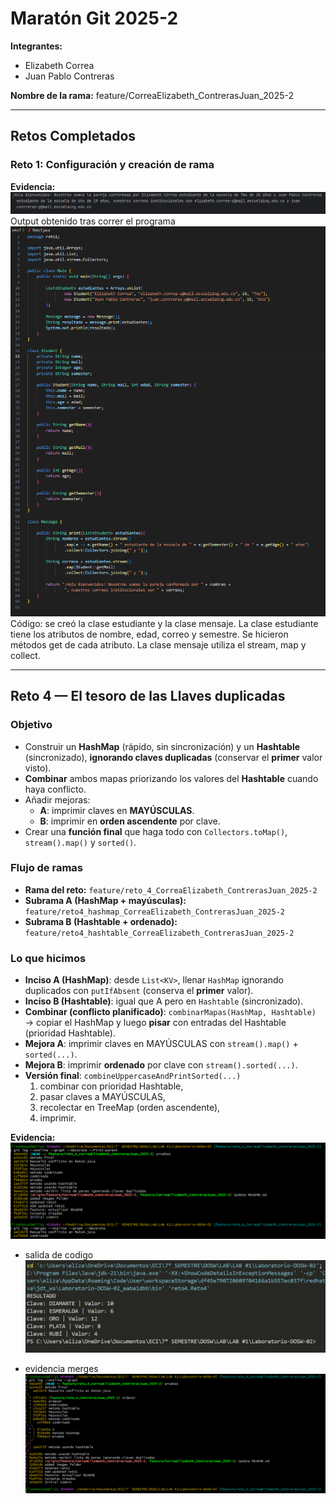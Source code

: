 # Maratón Git 2025-2

**Integrantes:**

- Elizabeth Correa 
- Juan Pablo Contreras


**Nombre de la rama:** feature/CorreaElizabeth_ContrerasJuan_2025-2

---

## Retos Completados

### Reto 1: Configuración y creación de rama
**Evidencia:**
![Captura](imagenes/captura1.png)
Output obtenido tras correr el programa
![Captura](imagenes/captura2.png)
Código: se creó la clase estudiante y la clase mensaje. La clase estudiante tiene los atributos de nombre, edad, correo y semestre. Se hicieron métodos get de cada atributo. La clase mensaje utiliza el stream, map y collect.


---

## Reto 4 — El tesoro de las Llaves duplicadas

### Objetivo
- Construir un **HashMap** (rápido, sin sincronización) y un **Hashtable** (sincronizado), **ignorando claves duplicadas** (conservar el **primer** valor visto).
- **Combinar** ambos mapas priorizando los valores del **Hashtable** cuando haya conflicto.
- Añadir mejoras:
  - **A**: imprimir claves en **MAYÚSCULAS**.
  - **B**: imprimir en **orden ascendente** por clave.
- Crear una **función final** que haga todo con `Collectors.toMap()`, `stream().map()` y `sorted()`.

### Flujo de ramas 
- **Rama del reto:** `feature/reto_4_CorreaElizabeth_ContrerasJuan_2025-2`
- **Subrama A (HashMap + mayúsculas):** `feature/reto4_hashmap_CorreaElizabeth_ContrerasJuan_2025-2`
- **Subrama B (Hashtable + ordenado):** `feature/reto4_hashtable_CorreaElizabeth_ContrerasJuan_2025-2`



### Lo que hicimos 

- **Inciso A (HashMap)**: desde `List<KV>`, llenar `HashMap` ignorando duplicados con `putIfAbsent` (conserva el **primer** valor).
- **Inciso B (Hashtable)**: igual que A pero en `Hashtable` (sincronizado).
- **Combinar (conflicto planificado)**: `combinarMapas(HashMap, Hashtable)` → copiar el HashMap y luego **pisar** con entradas del Hashtable (prioridad Hashtable).
- **Mejora A**: imprimir claves en MAYÚSCULAS con `stream().map()` + `sorted(...)`.
- **Mejora B**: imprimir **ordenado** por clave con `stream().sorted(...)`.
- **Versión final**: `combineUppercaseAndPrintSorted(...)`  
  1) combinar con prioridad Hashtable,  
  2) pasar claves a MAYÚSCULAS,  
  3) recolectar en TreeMap (orden ascendente),  
  4) imprimir.

**Evidencia:**
![Captura](imagenes/captura30.png)

- salida de codigo
![Captura](imagenes/captura31.png)

- evidencia merges
![Captura](imagenes/captura32.png)




